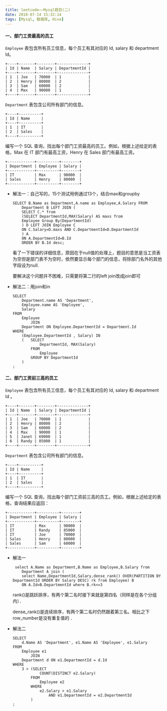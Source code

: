 ```yaml
---
title: leetcode——Mysql题目(二)
date: 2018-07-14 15:32:14
tags: [Mysql, 数据库, Hive]
---
```


#### 一、部门工资最高的员工

`Employee` 表包含所有员工信息，每个员工有其对应的 Id, salary 和 department Id。

```
+----+-------+--------+--------------+
| Id | Name  | Salary | DepartmentId |
+----+-------+--------+--------------+
| 1  | Joe   | 70000  | 1            |
| 2  | Henry | 80000  | 2            |
| 3  | Sam   | 60000  | 2            |
| 4  | Max   | 90000  | 1            |
+----+-------+--------+--------------+
```

 <!-- more-->

`Department` 表包含公司所有部门的信息。

```
+----+----------+
| Id | Name     |
+----+----------+
| 1  | IT       |
| 2  | Sales    |
+----+----------+
```

编写一个 SQL 查询，找出每个部门工资最高的员工。例如，根据上述给定的表格，Max 在 IT 部门有最高工资，Henry 在 Sales 部门有最高工资。

```
+------------+----------+--------+
| Department | Employee | Salary |
+------------+----------+--------+
| IT         | Max      | 90000  |
| Sales      | Henry    | 80000  |
+------------+----------+--------+
```

* 解法一：自己写的，15个测试用例通过13个，结合max和groupby

  ```mysql
  SELECT B.Name as Department,A.name as Employee,A.Salary FROM
      Department B LEFT JOIN (
      SELECT C.* from 
      (SELECT DepartmentId,MAX(Salary) AS maxs from 
      Employee Group By(DepartmentId)
      ) D LEFT JOIN Employee C
      ON C.Salary=D.maxs AND C.DepartmentId=D.DepartmentId
      ) A
      ON A.DepartmentId=B.Id
      ORDER BY B.Id desc;
  ```

  看了一下错误的详细信息，原因在于null值的处理上，题目的意思是当工资表为空但是部门表不为空时，依然要显示每个部门的信息，将除部门名外的其他字段设为null.

  要解决这个问题并不困难，只需要将第二行的left join改成join即可

* 解法二：用join和in

  ```mysql
  SELECT
      Department.name AS 'Department',
      Employee.name AS 'Employee',
      Salary
  FROM
      Employee
          JOIN
      Department ON Employee.DepartmentId = Department.Id
  WHERE
      (Employee.DepartmentId , Salary) IN
      (   SELECT
              DepartmentId, MAX(Salary)
          FROM
              Employee
          GROUP BY DepartmentId
      )
  ;
  ```

#### 二、部门工资前三高的员工

`Employee` 表包含所有员工信息，每个员工有其对应的 Id, salary 和 department Id 。

```
+----+-------+--------+--------------+
| Id | Name  | Salary | DepartmentId |
+----+-------+--------+--------------+
| 1  | Joe   | 70000  | 1            |
| 2  | Henry | 80000  | 2            |
| 3  | Sam   | 60000  | 2            |
| 4  | Max   | 90000  | 1            |
| 5  | Janet | 69000  | 1            |
| 6  | Randy | 85000  | 1            |
+----+-------+--------+--------------+
```

`Department` 表包含公司所有部门的信息。

```
+----+----------+
| Id | Name     |
+----+----------+
| 1  | IT       |
| 2  | Sales    |
+----+----------+
```

编写一个 SQL 查询，找出每个部门工资前三高的员工。例如，根据上述给定的表格，查询结果应返回：

```
+------------+----------+--------+
| Department | Employee | Salary |
+------------+----------+--------+
| IT         | Max      | 90000  |
| IT         | Randy    | 85000  |
| IT         | Joe      | 70000  |
| Sales      | Henry    | 80000  |
| Sales      | Sam      | 60000  |
+------------+----------+--------+
```

* 解法一

  ```mysql
   select A.Name as Department,B.Name as Employee,B.Salary from
      Department A join (
      select Name,DepartmentId,Salary,dense_rank() OVER(PARTITION BY DepartmentId ORDER BY Salary DESC) rk from Employee) B
      ON A.Id=B.DepartmentId where B.rk<=3
  ```

  rank()是跳跃排序，有两个第二名时接下来就是第四名（同样是在各个分组内）．   　　

  dense_rank()是连续排序，有两个第二名时仍然跟着第三名。相比之下row_number是没有重复值的 ．  

* 解法二

  ```mysql
  SELECT
      d.Name AS 'Department', e1.Name AS 'Employee', e1.Salary
  FROM
      Employee e1
          JOIN
      Department d ON e1.DepartmentId = d.Id
  WHERE
      3 > (SELECT
              COUNT(DISTINCT e2.Salary)
          FROM
              Employee e2
          WHERE
              e2.Salary > e1.Salary
                  AND e1.DepartmentId = e2.DepartmentId
          )
  ;
  ```

  